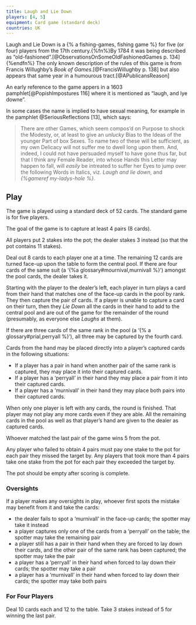 ```yaml
--- 
title: Laugh and Lie Down
players: [4, 5]
equipment: Card game (standard deck)
countries: UK
---
```


<p class="lead">
Laugh and Lie Down is a {% a  fishing-games, fishing game %} for five (or four) players from the 17th century.{%fn%}By 1784 it was being described as “old-fashioned”.[@ObservationsOnSomeOldFashionedGames p. 134]{%endfn%} The only known description of the rules of this game is from Francis Willughby’s <cite>Book of Games</cite>.[@FrancisWillughby p. 138] but also appears that same year in a humourous tract.[@APublicansReason]
</p>

An early reference to the game appers in a 1603 pamphlet[@PopishImpostures 116] where it is mentioned as “laugh, and lye downe”.

In some cases the name is implied to have sexual meaning, for example in the pamphlet @SeriousReflections [13], which says:

> There are other Games, which seem compos’d on Purpose to shock the Modesty, or, at least to give an _unlucky_ Bias to the Ideas of the younger Part of box Sexes. To name two of these will be sufficient, as my own Delicacy will not suffer me to dwell long upon them. And, indeed, I could not have persuaded myself to have gone thus far, but that I think any Female Reader, into whose Hands this Letter may happen to fall, will _easily_ be intreated to suffer her Eyes to jump over the following Words in Italics, viz. _Laugh and lie down_, and _{%gameref my-ladys-hole %}_.

## Play

The game is played using a standard deck of 52 cards. The standard game is for five players.

The goal of the game is to capture at least 4 pairs (8 cards).

All players put 2 stakes into the pot; the dealer stakes 3 instead (so that the pot contains 11 stakes).

Deal out 8 cards to each player one at a time. The remaining 12 cards are turned face-up upon the table to form the central pool. If there are four cards of the same suit (a ‘{%a glossary#mournival,murnivall %}’) amongst the pool cards, the dealer takes it.

Starting with the player to the dealer’s left, each player in turn plays a card from their hand that matches one of the face-up cards in the pool by rank. They then capture the pair of cards. If a player is unable to capture a card on their turn, then they _Lie Down_ all the cards in their hand to add to the central pool and are out of the game for the remainder of the round (presumably, as everyone else _Laughs_ at them).

If there are three cards of the same rank in the pool (a ‘{% a glossary#prial,perryall %}’), all three may be captured by the fourth card.

Cards from the hand may be placed directly into a player’s captured cards in the following situations:
- If a player has a pair in hand when another pair of the same rank is captured, they may place it into their captured cards.
- If a player has a ‘perryall’ in their hand they may place a pair from it into their captured cards.
- If a player has a ‘murnivall’ in their hand they may place both pairs into their captured cards.

When only one player is left with any cards, the round is finished. That player may not play any more cards even if they are able. All the remaining cards in the pool as well as that player’s hand are given to the dealer as captured cards.

Whoever matched the last pair of the game wins 5 from the pot.

Any player who failed to obtain 4 pairs must pay one stake to the pot for each pair they missed the target by. Any players that took more than 4 pairs take one stake from the pot for each pair they exceeded the target by.

The pot should be empty after scoring is complete.

### Oversights

If a player makes any oversights in play, whoever first spots the mistake may benefit from it and take the cards:

- the dealer fails to spot a ‘murnivall’ in the face-up cards; the spotter may take it instead
- a player captures only one of the cards from a ‘perryall’ on the table; the spotter may take the remaining pair
- a player still has a pair in their hand when they are forced to lay down their cards, and the other pair of the same rank has been captured; the spotter may take the pair
- a player has a ‘perryall’ in their hand when forced to lay down their cards; the spotter may take a pair
- a player has a ‘murnivall’ in their hand when forced to lay down their cards; the spotter may take both pairs

### For Four Players

Deal 10 cards each and 12 to the table. Take 3 stakes instead of 5 for winning the last pair.
